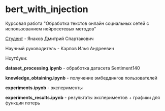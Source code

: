 # bert_with_injection
Курсовая работа "Обработка текстов онлайн социальных сетей с использованием нейросетевых методов"

<ins>Студент</ins> - Янаков Дмитрий Спартакович

Научный руководитель - Карпов Илья Андреевич

Ноутбуки:

**dataset_processing.ipynb** - обработка датасета Sentiment140

**knowledge_obtaining.ipynb** - получение эмбеддингов пользователей

**experiments.ipynb** - эксперименты

**experiments_results.ipynb** - результаты экспериментов + графики для функции потерь
